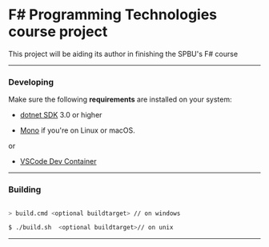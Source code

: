 # F# Programming Technologies course project

This project will be aiding its author in finishing the SPBU's F# course

---

[//]: # ()
[//]: # (## Builds)

[//]: # ()
[//]: # ()
[//]: # (GitHub Actions |)

[//]: # (:---: |)

[//]: # ([![GitHub Actions]&#40;https://github.com/artem-burashnikov/spbu-fsharp/workflows/Build%20main/badge.svg&#41;]&#40;https://github.com/artem-burashnikov/spbu-fsharp/actions?query=branch%3Amain&#41; |)

[//]: # ([![Build History]&#40;https://buildstats.info/github/chart/artem-burashnikov/spbu-fsharp&#41;]&#40;https://github.com/artem-burashnikov/spbu-fsharp/actions?query=branch%3Amain&#41; |)

[//]: # ()
[//]: # (## NuGet)

[//]: # ()
[//]: # (Package | Stable | Prerelease)

[//]: # (--- | --- | ---)

[//]: # (spbu-fsharp | [![NuGet Badge]&#40;https://buildstats.info/nuget/spbu-fsharp&#41;]&#40;https://www.nuget.org/packages/spbu-fsharp/&#41; | [![NuGet Badge]&#40;https://buildstats.info/nuget/spbu-fsharp?includePreReleases=true&#41;]&#40;https://www.nuget.org/packages/spbu-fsharp/&#41;)

[//]: # ()
[//]: # ()
[//]: # (---)


### Developing


Make sure the following **requirements** are installed on your system:


- [dotnet SDK](https://www.microsoft.com/net/download/core) 3.0 or higher

- [Mono](http://www.mono-project.com/) if you're on Linux or macOS.


or


- [VSCode Dev Container](https://code.visualstudio.com/docs/remote/containers)



---

[//]: # ()
[//]: # (### Environment Variables)

[//]: # ()
[//]: # (- `CONFIGURATION` will set the [configuration]&#40;https://docs.microsoft.com/en-us/dotnet/core/tools/dotnet-build?tabs=netcore2x#options&#41; of the dotnet commands.  If not set, it will default to Release.)

[//]: # (  - `CONFIGURATION=Debug ./build.sh` will result in `-c` additions to commands such as in `dotnet build -c Debug`)

[//]: # (- `GITHUB_TOKEN` will be used to upload release notes and NuGet packages to GitHub.)

[//]: # (  - Be sure to set this before releasing)

[//]: # (- `DISABLE_COVERAGE` Will disable running code coverage metrics.  AltCover can have [severe performance degradation]&#40;https://github.com/SteveGilham/altcover/issues/57&#41; so it's worth disabling when looking to do a quicker feedback loop.)

[//]: # (  - `DISABLE_COVERAGE=1 ./build.sh`)

[//]: # ()
[//]: # ()
[//]: # (---)


### Building



```sh

> build.cmd <optional buildtarget> // on windows

$ ./build.sh  <optional buildtarget>// on unix

```


---

[//]: # ()
[//]: # (### Build Targets)

[//]: # ()
[//]: # ()
[//]: # (- `Clean` - Cleans artifact and temp directories.)

[//]: # (- `DotnetRestore` - Runs [dotnet restore]&#40;https://docs.microsoft.com/en-us/dotnet/core/tools/dotnet-restore?tabs=netcore2x&#41; on the [solution file]&#40;https://docs.microsoft.com/en-us/visualstudio/extensibility/internals/solution-dot-sln-file?view=vs-2019&#41;.)

[//]: # (- [`DotnetBuild`]&#40;#Building&#41; - Runs [dotnet build]&#40;https://docs.microsoft.com/en-us/dotnet/core/tools/dotnet-build?tabs=netcore2x&#41; on the [solution file]&#40;https://docs.microsoft.com/en-us/visualstudio/extensibility/internals/solution-dot-sln-file?view=vs-2019&#41;.)

[//]: # (- `DotnetTest` - Runs [dotnet test]&#40;https://docs.microsoft.com/en-us/dotnet/core/tools/dotnet-test?tabs=netcore21&#41; on the [solution file]&#40;https://docs.microsoft.com/en-us/visualstudio/extensibility/internals/solution-dot-sln-file?view=vs-2019.&#41;.)

[//]: # (- `GenerateCoverageReport` - Code coverage is run during `DotnetTest` and this generates a report via [ReportGenerator]&#40;https://github.com/danielpalme/ReportGenerator&#41;.)

[//]: # (- `WatchApp` - Runs [dotnet watch]&#40;https://docs.microsoft.com/en-us/aspnet/core/tutorials/dotnet-watch?view=aspnetcore-3.0&#41; on the application. Useful for rapid feedback loops.)

[//]: # (- `WatchTests` - Runs [dotnet watch]&#40;https://docs.microsoft.com/en-us/aspnet/core/tutorials/dotnet-watch?view=aspnetcore-3.0&#41; with the test projects. Useful for rapid feedback loops.)

[//]: # (- `GenerateAssemblyInfo` - Generates [AssemblyInfo]&#40;https://docs.microsoft.com/en-us/dotnet/api/microsoft.visualbasic.applicationservices.assemblyinfo?view=netframework-4.8&#41; for libraries.)

[//]: # (- `CreatePackages` - Runs the packaging task from [dotnet-packaging]&#40;https://github.com/qmfrederik/dotnet-packaging&#41;. This creates applications for `win-x64`, `osx-x64` and `linux-x64` - [Runtime Identifiers]&#40;https://docs.microsoft.com/en-us/dotnet/core/rid-catalog&#41;.  )

[//]: # (    - Bundles the `win-x64` application in a .zip file.)

[//]: # (    - Bundles the `osx-x64` application in a .tar.gz file.)

[//]: # (    - Bundles the `linux-x64` application in a .tar.gz file.)

[//]: # (- `GitRelease` - Creates a commit message with the [Release Notes]&#40;https://fake.build/apidocs/v5/fake-core-releasenotes.html&#41; and a git tag via the version in the `Release Notes`.)

[//]: # (- `GitHubRelease` - Publishes a [GitHub Release]&#40;https://help.github.com/en/articles/creating-releases&#41; with the Release Notes and any NuGet packages.)

[//]: # (- `FormatCode` - Runs [Fantomas]&#40;https://github.com/fsprojects/fantomas&#41; on the solution file.)

[//]: # (- [`Release`]&#40;#Releasing&#41; - Task that runs all release type tasks such as `GitRelease` and `GitHubRelease`. Make sure to read [Releasing]&#40;#Releasing&#41; to setup your environment correctly for releases.)

[//]: # ()
[//]: # (---)

[//]: # ()
[//]: # ()
[//]: # (### Releasing)

[//]: # ()
[//]: # (- [Start a git repo with a remote]&#40;https://help.github.com/articles/adding-an-existing-project-to-github-using-the-command-line/&#41;)

[//]: # ()
[//]: # (```sh)

[//]: # (git add .)

[//]: # (git commit -m "Scaffold")

[//]: # (git remote add origin https://github.com/user/MyCoolNewApp.git)

[//]: # (git push -u origin master)

[//]: # (```)

[//]: # ()
[//]: # (- [Create a GitHub OAuth Token]&#40;https://help.github.com/articles/creating-a-personal-access-token-for-the-command-line/&#41;)

[//]: # (  - You can then set the `GITHUB_TOKEN` to upload release notes and artifacts to github)

[//]: # (  - Otherwise it will fallback to username/password)

[//]: # ()
[//]: # (- Then update the `CHANGELOG.md` with an "Unreleased" section containing release notes for this version, in [KeepAChangelog]&#40;https://keepachangelog.com/en/1.1.0/&#41; format.)

[//]: # ()
[//]: # ()
[//]: # (NOTE: Its highly recommend to add a link to the Pull Request next to the release note that it affects. The reason for this is when the `RELEASE` target is run, it will add these new notes into the body of git commit. GitHub will notice the links and will update the Pull Request with what commit referenced it saying ["added a commit that referenced this pull request"]&#40;https://github.com/TheAngryByrd/MiniScaffold/pull/179#ref-commit-837ad59&#41;. Since the build script automates the commit message, it will say "Bump Version to x.y.z". The benefit of this is when users goto a Pull Request, it will be clear when and which version those code changes released. Also when reading the `CHANGELOG`, if someone is curious about how or why those changes were made, they can easily discover the work and discussions.)

[//]: # ()
[//]: # ()
[//]: # ()
[//]: # (Here's an example of adding an "Unreleased" section to a `CHANGELOG.md` with a `0.1.0` section already released.)

[//]: # ()
[//]: # (```markdown)

[//]: # (## [Unreleased])

[//]: # ()
[//]: # (### Added)

[//]: # (- Does cool stuff!)

[//]: # ()
[//]: # (### Fixed)

[//]: # (- Fixes that silly oversight)

[//]: # ()
[//]: # (## [0.1.0] - 2017-03-17)

[//]: # (First release)

[//]: # ()
[//]: # (### Added)

[//]: # (- This release already has lots of features)

[//]: # ()
[//]: # ([Unreleased]: https://github.com/user/MyCoolNewApp.git/compare/v0.1.0...HEAD)

[//]: # ([0.1.0]: https://github.com/user/MyCoolNewApp.git/releases/tag/v0.1.0)

[//]: # (```)

[//]: # ()
[//]: # (- You can then use the `Release` target, specifying the version number either in the `RELEASE_VERSION` environment)

[//]: # (  variable, or else as a parameter after the target name.  This will:)

[//]: # (  - update `CHANGELOG.md`, moving changes from the `Unreleased` section into a new `0.2.0` section)

[//]: # (    - if there were any prerelease versions of 0.2.0 in the changelog, it will also collect their changes into the final 0.2.0 entry)

[//]: # (  - make a commit bumping the version:  `Bump version to 0.2.0` and adds the new changelog section to the commit's body)

[//]: # (  - push a git tag)

[//]: # (  - create a GitHub release for that git tag)

[//]: # ()
[//]: # ()
[//]: # (macOS/Linux Parameter:)

[//]: # ()
[//]: # (```sh)

[//]: # (./build.sh Release 0.2.0)

[//]: # (```)

[//]: # ()
[//]: # (macOS/Linux Environment Variable:)

[//]: # ()
[//]: # (```sh)

[//]: # (RELEASE_VERSION=0.2.0 ./build.sh Release)

[//]: # (```)
